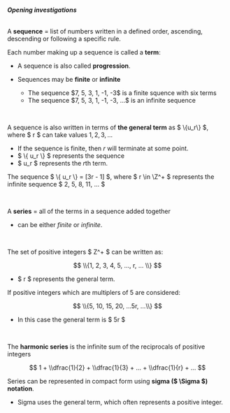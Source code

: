 ###### **Opening investigations**

A **sequence** = list of numbers written in a defined order, ascending, descending or following a specific rule.

Each number making up a sequence is called a **term**:

- A sequence is also called **progression**.
- Sequences may be **finite** or **infinite**

    <ul class="circle">
        <li>The sequence $7, 5, 3, 1, -1, -3$ is a <span class="gray">finite squence</span> with six terms</li>
        <li>The sequence $7, 5, 3, 1, -1, -3, ...$ is an <span class="gray">infinite sequence</span></li>
    </ul>

<br />

<span class="gray">A sequence is also written in terms of</span> **the general term** as $ \\{u_r\\} $, where $ r $ can take values $1, 2, 3, ...$
- If the sequence is finite, then $r$ will <span class="gray">terminate at some point</span>.
- $ \\{ u_r \\} $ represents the sequence
- $ u_r $ represents the $r$th term.

The sequence $ \\{ u_r \\} = [3r - 1] $, where $ r \\in \\Z^+ $ represents the infinite sequence $ 2, 5, 8, 11, ... $

<br />

A **series** = all of the terms in a sequence added together

- can be either *finite* or *infinite*.

<br />

The set of positive integers $ Z^+ $ can be written as:

$$ \\{1, 2, 3, 4, 5, ..., r, ... \\} $$

- $ r $ represents the general term.

If positive integers which are multiplers of 5 are considered:

$$ \\{5, 10, 15, 20, ...5r, ...\\} $$

- In this case the general term is $ 5r $

<br />

The **harmonic series** is the infinite sum of the reciprocals of positive integers

$$ 1 + \\dfrac{1}{2} + \\dfrac{1}{3} + ... + \\dfrac{1}{r} + ... $$

Series can be represented <span class="gray">in compact form using</span> **sigma ($ \\Sigma $) notation**.

- Sigma uses the general term, which often represents a positive integer.
